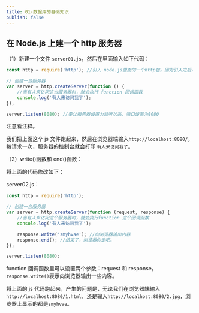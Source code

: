```yaml
---
title: 01-数据库的基础知识
publish: false
---
```


## 在 Node.js 上建一个 http 服务器

（1）新建一个文件 `server01.js`，然后在里面输入如下代码：

```javascript
const http = require('http'); //引入 node.js里面的一个http包。因为引入之后，我们不会去修改它，所以用常量来表示

// 创建一台服务器
var server = http.createServer(function () {
	//当有人来访问这台服务器时，就会执行 function 回调函数
	console.log('有人来访问我了');
});

server.listen(8080); //要让服务器设置为监听状态，端口设置为8080
```

注意看注释。

我们把上面这个 js 文件跑起来，然后在浏览器端输入`http://localhost:8080/`，每请求一次，服务器的控制台就会打印 `有人来访问我了`。

（2）write()函数和 end()函数：

将上面的代码修改如下：

server02.js：

```javascript
const http = require('http');

// 创建一台服务器
var server = http.createServer(function (request, response) {
	//当有人来访问这个服务器时，就会执行function 这个回调函数
	console.log('有人来访问我了');

	response.write('smyhvae'); //向浏览器输出内容
	response.end(); //结束了，浏览器你走吧。
});

server.listen(8080);
```

function 回调函数里可以设置两个参数：request 和 response。`response.write()`表示向浏览器输出一些内容。

将上面的 js 代码跑起来，产生的问题是，无论我们在浏览器端输入`http://localhost:8080/1.html`，还是输入`http://localhost:8080/2.jpg`，浏览器上显示的都是`smyhvae`。
